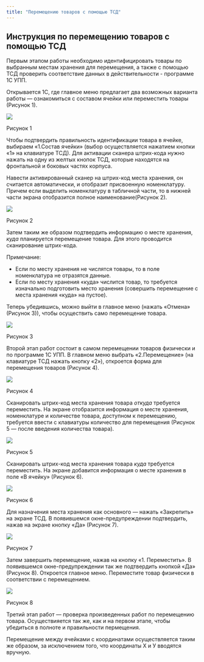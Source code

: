 ```yaml
---
title: "Перемещению товаров с помощью ТСД"
---
```


## Инструкция по перемещению товаров с помощью ТСД

Первым этапом работы необходимо идентифицировать товары по выбранным местам хранения для перемещения, а также с помощью ТСД проверить соответствие данных в действительности - программе 1С УПП.

Открывается 1С, где главное меню предлагает два возможных варианта работы — ознакомиться с составом ячейки или переместить товары (Рисунок 1).

![](notesorg/_attach/lu257883v0boa_tmp_491b322cc5970c7b.jpg)

Рисунок 1

Чтобы подтвердить правильность идентификации товара в ячейке, выбираем «1.Состав ячейки» (выбор осуществляется нажатием кнопки «1» на клавиатуре ТСД). Для активации сканера штрих-кода нужно нажать на одну из желтых кнопок ТСД, которые находятся на фронтальной и боковых частях корпуса.

Навести активированный сканер на штрих-код места хранения, он считается автоматически, и отобразит присвоенную номенклатуру. Причем если выделить номенклатуру в табличной части, то в нижней части экрана отобразится полное наименование(Рисунок 2).

![](notesorg/_attach/lu257883v0boa_tmp_cc9e02e37d750ccb.jpg)

Рисунок 2

Затем таким же образом подтвердить информацию о месте хранения, _куда_ планируется перемещение товара. Для этого проводится сканирование штрих-кода.

Примечание:

- Если по месту хранения не числятся товары, то в поле номенклатура не отразятся данные.
- Если по месту хранения «куда» числится товар, то требуется изначально подготовить место хранения (совершить перемещение с места хранения «куда» на пустое).

Теперь убедившись, можно выйти в главное меню (нажать «Отмена» (Рисунок 3)), чтобы осуществить само перемещение товара.

![](notesorg/_attach/lu257883v0boa_tmp_7f44c3132eee51c8.png)

Рисунок 3

Второй этап работ состоит в самом перемещении товаров физически и по программе 1С УПП. В главном меню выбрать «2.Перемещение» (на клавиатуре ТСД нажать кнопку «2»), откроется форма для перемещения товаров (Рисунок 4).

![](notesorg/_attach/lu257883v0boa_tmp_e43eb0c827eaa14.jpg)

Рисунок 4

Сканировать штрих-код места хранения товара _откуда_ требуется переместить. На экране отобразится информация о месте хранения, номенклатуре и количестве товара, доступном к перемещению, требуется ввести с клавиатуры количество для перемещения (Рисунок 5 — после введения количества товара).

![](notesorg/_attach/lu257883v0boa_tmp_f53693f8f485420a.jpg)

Рисунок 5

Сканировать штрих-код места хранения товара _куда_ требуется переместить. На экране добавится информация о месте хранения в поле «В ячейку» (Рисунок 6).

![](notesorg/_attach/lu257883v0boa_tmp_3ee37af8cb7fa004.png)

Рисунок 6

Для назначения места хранения как основного — нажать «Закрепить» на экране ТСД. В появившемся окне-предупреждении подтвердить, нажав на экране кнопку «Да» (Рисунок 7).

![](notesorg/_attach/lu257883v0boa_tmp_f5b656f09099c5a1.png)

Рисунок 7

Затем завершить перемещение, нажав на кнопку «1. Переместить». В появившемся окне-предупреждении так же подтвердить кнопкой «Да» (Рисунок 8). Откроется главное меню. Переместите товар физически в соответствии с перемещением.

![](notesorg/_attach/lu257883v0boa_tmp_df1882c1e3da4b71.png)

Рисунок 8

Третий этап работ — проверка произведенных работ по перемещению товара. Осуществияется так же, как и на первом этапе, чтобы убедиться в полноте и правильности пермещения.

Перемещение между ячейками с координатами осуществляется таким же образом, за исключением того, что координаты Х и У вводятся вручную.